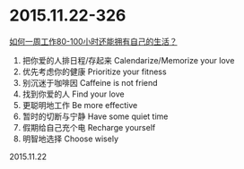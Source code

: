 2015.11.22-326
==============
[如何一周工作80-100小时还能拥有自己的生活？](http://mp.weixin.qq.com/s?__biz=MjM5MDgzMDYyMA==&mid=406659301&idx=2&sn=7180eda5b2d92917b2c78391e85b0ec1&scene=1&srcid=1126htauQ4G1q3C3jLGUnYAE#rd)

1. 把你爱的人排日程/存起来 Calendarize/Memorize your love
2. 优先考虑你的健康 Prioritize your fitness
3. 别沉迷于咖啡因 Caffeine is not friend
4. 找到你爱的人 Find your love
5. 更聪明地工作 Be more effective
6. 暂时的切断与宁静 Have some quiet time
7. 假期给自己充个电 Recharge yourself
8. 明智地选择 Choose wisely

2015.11.22